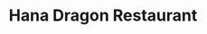 ---
layout: place
title: "Hana Dragon Restaurant"
permalink: /illinois/chicago/hana-dragon-restaurant.html
stateAbbr: IL
stateName: Illinois
cityName: Chicago
seo:
  name: "Hana Dragon Restaurant"
  type: Restaurant
  links: null
description: "Hana Dragon Restaurant serves delicious sushi in Chicago, Illinois. Try fresh Japanese dishes for a great dining experience. "
place_id: ChIJPQGrvhotDogRw9dJIdwhmNE
photos:
  - name: >-
      places/ChIJPQGrvhotDogRw9dJIdwhmNE/photos/AeeoHcKppsWc01LAmkAX5u_ITkCXTAe7GMzL5sRtSetUJwTkEVHaPw3C2nJi9A0DHst5hzSERV_KeBc_Zmgz3K2RQKV7JKaTprcgfiZfgVWZWVTxSdGh2k6O3Z906qYZ3OmObZR-J4B7ozQyGFpIU1uo2Qe12mQl0TCUCRhWTO1xDgvMbmLG5E6XlSCJIlxKss6nsq2RgtxqECY2RcDLryfShA2gsJqsR2YpqOLGTcafmZw6Zcwf3LO6Q5bGwjQ5t8nOLzUjmoM_RHK09F9LblkBd3fNfqyhaApEfVTZYZ4k8xNIFwFUcIn4j7rAaVvm28FArWViBXzYtsS4kVGFyNSacaOSXA6MGI-EWQwqT5j8rmnNW4q_vTa3PL35PI8EWIFWL1DbonzYDejdjXZXUkVkwk6IpT6OmZAdL1jj6fuWCJdAjJYO
    widthPx: 4032
    heightPx: 3024
    authorAttributions:
      - displayName: HongQuan Cao
        uri: https://maps.google.com/maps/contrib/102305143280551201528
        photoUri: >-
          https://lh3.googleusercontent.com/a/ACg8ocLqePA4I-nZBelb4YkVckMyixQ3C6QRzSliNi32HKTsIH_ZEw=s100-p-k-no-mo
    flagContentUri: >-
      https://www.google.com/local/imagery/report/?cb_client=maps_api_places.places_api&image_key=!1e10!2sCIHM0ogKEICAgMDA_9vz6QE&hl=en-US
    googleMapsUri: >-
      https://www.google.com/maps/place//data=!3m4!1e2!3m2!1sCIHM0ogKEICAgMDA_9vz6QE!2e10!4m2!3m1!1s0x880e2d1abeab013d:0xd19821dc2149d7c3
  - name: >-
      places/ChIJPQGrvhotDogRw9dJIdwhmNE/photos/AeeoHcIrR0An0Sh0xGBAIJKexwJWHDArXJHBwJ50lOB0Nqv7Kzcm1VMmSj07vMSru5Eswzmjdxu3RGPLU5dhwUMPU_xR984BO7ZYesiLQNdKS7g1QfpzHIchLaKmvOGO-WGSnZkui6Ceg-ONd_8ltTsxpQS8anvfZ770eM6FHi70pJbQTknkz7VqN8tk8CvoAq7o8rKG_-_WEapvlpiUJp1FLNFQwXMlZDEllD4dq2P6fOLfbgJY_9iau8NIcn9O7WHXT-fv9PcJrp5gAStYBkg8SwEaLGrTDCWaeko_ads3uIEbLckowzfsYoxaerSLOIJk9oRKKHnMaZJxmAdywDnJ7WL3ovI6AIMs7N3ltj1Z4mEaQ6Hysg00SzMFR8wroBHHdTQsci9eeAhdEiLlg3gUhfa-ictSOuCwOz_9RpAIzXSWJw
    widthPx: 4032
    heightPx: 3024
    authorAttributions:
      - displayName: Haofeng Mei
        uri: https://maps.google.com/maps/contrib/100606379782644430300
        photoUri: >-
          https://lh3.googleusercontent.com/a-/ALV-UjUPScOrqxdQi8UTXU45t406TKyvjL7KFQUGgU3vwRe_R-GrMIPe=s100-p-k-no-mo
    flagContentUri: >-
      https://www.google.com/local/imagery/report/?cb_client=maps_api_places.places_api&image_key=!1e10!2sCIHM0ogKEICAgID3lrGANQ&hl=en-US
    googleMapsUri: >-
      https://www.google.com/maps/place//data=!3m4!1e2!3m2!1sCIHM0ogKEICAgID3lrGANQ!2e10!4m2!3m1!1s0x880e2d1abeab013d:0xd19821dc2149d7c3
  - name: >-
      places/ChIJPQGrvhotDogRw9dJIdwhmNE/photos/AeeoHcJ7dOW5eeF1jxV5-YLljocln7yKWskl_9W1Y42zHHDSnZigDT9yfg76zx5he8yJUbqlLKGU1CWgjrAfwaf9hLUnXUqDTUH-IX4oZ3ADuT_LCTVOsD6gHaOsYWXWTjkb2PXHhLG6HGlEyItq7SFx25s-msjNCNfX4xPsneDW590kYI0umM8iEn14Jc7czu2gH2xPHYPDowpM2lS4t5bLAlAJ0fT4g_9vUhh0lqG0ib5usqfOPE6li9isvjFYjQgaDqi3WQ3EnHQxxg1xBFutev98QKagZn0wibyWTSNQdMEUjm9LmjnShAXjxezuMI38AU-K_mbiXdkVLSh81KFVxpJy91ij-YYbeDfkCRacUFvsrNs8JtI9SSknjalimS1lAkMKhNM4FKl_NKs5IYn-dfyG9ZoMRSn5HSKtELPVtzfcCkw
    widthPx: 1280
    heightPx: 1707
    authorAttributions:
      - displayName: Family Cao
        uri: https://maps.google.com/maps/contrib/115680108531553242504
        photoUri: >-
          https://lh3.googleusercontent.com/a-/ALV-UjUb_HYvwFYFiib2tsA0jH93cWzoHpPAEH3td5r6kQz2WEGyov-X5w=s100-p-k-no-mo
    flagContentUri: >-
      https://www.google.com/local/imagery/report/?cb_client=maps_api_places.places_api&image_key=!1e10!2sCIHM0ogKEICAgICP9OH6kwE&hl=en-US
    googleMapsUri: >-
      https://www.google.com/maps/place//data=!3m4!1e2!3m2!1sCIHM0ogKEICAgICP9OH6kwE!2e10!4m2!3m1!1s0x880e2d1abeab013d:0xd19821dc2149d7c3
  - name: >-
      places/ChIJPQGrvhotDogRw9dJIdwhmNE/photos/AeeoHcKNAxx4rttNhDKUPAvL7t_OGSbYEnFgXu43kEYaVciFFD3NRdl1G5VxvrHVXbxn9mSdJuiV49FEtmps3duZuhUxFKM4AVBCKjhJcXvVkPQ6-NLCs3_S34VZOHHxRl8uA_-rZ3EWmeOyxXjQO66Er-CQ54ZMub0EdSmg61dV37uDas6cx_ADvUZAOCbnzs-a3ojwl2RQ_rI85RtZJzJkLKz3iAE1DqAFTujyRC8nytQ0TBUNK-QELXAjiiCxcbIF1yeVUE2zsiqDQb2ecB8fYPispWedQe-OPSWpM-pICvdXYV2EOXUgStG_yIz4ixx3UtqJAFhkc6mXaSDY2H66DNNZfulu5MflV4V--eayy8v34jMjpm9xvuu78pU9motjicetBD2EnIk9zqm3H4ef5UnJI-aiCeIcgnNGZsF108I
    widthPx: 1080
    heightPx: 1440
    authorAttributions:
      - displayName: HongQuan Cao
        uri: https://maps.google.com/maps/contrib/102305143280551201528
        photoUri: >-
          https://lh3.googleusercontent.com/a/ACg8ocLqePA4I-nZBelb4YkVckMyixQ3C6QRzSliNi32HKTsIH_ZEw=s100-p-k-no-mo
    flagContentUri: >-
      https://www.google.com/local/imagery/report/?cb_client=maps_api_places.places_api&image_key=!1e10!2sCIHM0ogKEICAgICn-Nf5cg&hl=en-US
    googleMapsUri: >-
      https://www.google.com/maps/place//data=!3m4!1e2!3m2!1sCIHM0ogKEICAgICn-Nf5cg!2e10!4m2!3m1!1s0x880e2d1abeab013d:0xd19821dc2149d7c3
  - name: >-
      places/ChIJPQGrvhotDogRw9dJIdwhmNE/photos/AeeoHcIYIgwZgdUZQ0ku_Wg95a5gpZkFhIAwlKSCknwsTlyX8GtW3geXkCsYwwXzkDPY76PPFvlx3BKDFBlDwHldvM19tre0_iPCZE0BKKM-8r3tehsRivlOTSFxPw52Z_gb8xl-K7Apddca4FgqYENgXUDMtB-GABacNN3mkXUKNl6fsAfLejH1IK7pNIHWClkBX-PdX-Dn4mZPqhREfxYdF7RPOM7W2c11kqnbDR9aP3ytemk10-gct7kJIRPRtB3Birqwx5toZ45fTKVU1ysEUKL8NGzZ0rQv1KBVKBgXnxmx4Ouvof22RlNhChiIP1CvJrIHGy-s1EHFOCyKJb5qEw0TFkwXN8WktDmIroDtrXpU-itE0Qf0IZ73riZx66snoV1iSut3hnlZ4fFqmRqaQ2z85yI0BqVi-xDXfGkbTKZLzjo
    widthPx: 1280
    heightPx: 1707
    authorAttributions:
      - displayName: HongQuan Cao
        uri: https://maps.google.com/maps/contrib/102305143280551201528
        photoUri: >-
          https://lh3.googleusercontent.com/a/ACg8ocLqePA4I-nZBelb4YkVckMyixQ3C6QRzSliNi32HKTsIH_ZEw=s100-p-k-no-mo
    flagContentUri: >-
      https://www.google.com/local/imagery/report/?cb_client=maps_api_places.places_api&image_key=!1e10!2sCIHM0ogKEICAgIDb2OL85QE&hl=en-US
    googleMapsUri: >-
      https://www.google.com/maps/place//data=!3m4!1e2!3m2!1sCIHM0ogKEICAgIDb2OL85QE!2e10!4m2!3m1!1s0x880e2d1abeab013d:0xd19821dc2149d7c3
  - name: >-
      places/ChIJPQGrvhotDogRw9dJIdwhmNE/photos/AeeoHcL81qn2gwcRBUfI0yeHz-aRcQAG2GpRC0almuZNB6mdpVovtTn9yDJ0K8_laMU_QDvXnSLnF6-av2D2852uPIVyqyyvYUkobUErO0laBlBe_8A-eZKavdVoHsnvePx29D6x2XE4Il0X6Nb3LwUhDncb8LvrYLtsV9r3zMhmN5TcdcAMW8gEvN_X4C56sw8sEZ5UnSIhsy3lnQy5gtH-4DT70jQxf3JCSdbcBZtmmzK7nLhCIDxlMbo2_JLLckgJ5R4Eh4j6vVQfAa3_6ZnzErJPS3bk-59NIzzetuFLrC2tm0z9CvMYA_ixa6oAXzCvW5PVmNjD2L4LQZC_UVvLJTBq_9wrQpIIek5j2SjvQ-JenhFxszv0pTQZBTSyE5-HmSgSNgakMxqW5kTPxVcnG84nikbKx4k_QGAEWyhiZNnEj_e1
    widthPx: 3024
    heightPx: 4032
    authorAttributions:
      - displayName: Janie Ye
        uri: https://maps.google.com/maps/contrib/107671390306048436957
        photoUri: >-
          https://lh3.googleusercontent.com/a-/ALV-UjVn8OyEaVsycFIpkink5l9h2t2GJ1yUP29PLV1xXJiJLKRrbF-i=s100-p-k-no-mo
    flagContentUri: >-
      https://www.google.com/local/imagery/report/?cb_client=maps_api_places.places_api&image_key=!1e10!2sCIHM0ogKEICAgMCguI_5tgE&hl=en-US
    googleMapsUri: >-
      https://www.google.com/maps/place//data=!3m4!1e2!3m2!1sCIHM0ogKEICAgMCguI_5tgE!2e10!4m2!3m1!1s0x880e2d1abeab013d:0xd19821dc2149d7c3
  - name: >-
      places/ChIJPQGrvhotDogRw9dJIdwhmNE/photos/AeeoHcJG6EL7dwL1s59r5vpJCUAvzpok9ASlqn9B0BOMZSuJl11kO9M0SRP6-Fvj-5lLx0vA-jwjSsy2vQM5ya0Er06PKlvtVoeLSf5vJEIwaMDxPenoN62duYyePfKaRcJ2tgWudCisRfTGral-QGz6WBQd-2LaZm1L_7d5FpT7AADutNCM-v9I-09C_0og-U8kl9hpY1fpSN5_sUD2CnmvDJZZEepn_w7j5QDUuU_dvem4_fp4ERldprPmROX-0kV9Oecd9z97HJDF90IN5Xm1IKjexVoyRzUHhCfEVwUeJodG7WjbM2ljRGip97U65kXomUTzR-7vRaprOuZ5qw_e_Ullg7GNWg9FbgaHFQHuBVhE-BW7CwKtTOliCfgqw3rEYjNPhJLB67Cj_BQvno0tEB_gfSOrxQTr7CgsGyjoicDzsXk
    widthPx: 3024
    heightPx: 4032
    authorAttributions:
      - displayName: Family Cao
        uri: https://maps.google.com/maps/contrib/115680108531553242504
        photoUri: >-
          https://lh3.googleusercontent.com/a-/ALV-UjUb_HYvwFYFiib2tsA0jH93cWzoHpPAEH3td5r6kQz2WEGyov-X5w=s100-p-k-no-mo
    flagContentUri: >-
      https://www.google.com/local/imagery/report/?cb_client=maps_api_places.places_api&image_key=!1e10!2sCIHM0ogKEICAgIC34qDKogE&hl=en-US
    googleMapsUri: >-
      https://www.google.com/maps/place//data=!3m4!1e2!3m2!1sCIHM0ogKEICAgIC34qDKogE!2e10!4m2!3m1!1s0x880e2d1abeab013d:0xd19821dc2149d7c3
  - name: >-
      places/ChIJPQGrvhotDogRw9dJIdwhmNE/photos/AeeoHcJEtqdbNcgWdwd3X75vQWVRefVQnv4_4ItPJg7enkLwJXElK1A-tPrRfRZ2scaP5B0CmqaIZVe-FfrupBzcSEroobh1JAwZJ_CVnMAXOUD5ZAbUBv9_uchmQ-wyjlCOZ1Anj8clybgdMNz2LU_tfgex_Y10wQaKwneDtNuy-gEW61XzbMxY2wpzDnRj6p-hS6AavXxGl4i_cJe1oX4USLiYOhbFnBSxZNMdnfTnue_DkN0eipWCCRMhkDlb0tMYIfp6SWqCeL-U9ax6sNkwd5WCq1mhw6WaIjwEfSNM23WEJZ0v7ePiX0WRNAHHvPQxXRVzlzIQy61CoKqH7F0E-jMxNa5TLRtoCZSKr6R0WiJDLDAzUkuzCr38l-NB2Mvna6o84IaCPQyYaiJF72ju4kXhJpIt5RDrZc3WnonS6O58T3jx
    widthPx: 3024
    heightPx: 4032
    authorAttributions:
      - displayName: Christine Gonzales
        uri: https://maps.google.com/maps/contrib/107465335243474840803
        photoUri: >-
          https://lh3.googleusercontent.com/a/ACg8ocJqaEegJSj9gi-bR2_t5rm-9gFHAx7wbvJL655AoQ7KmKx0lg=s100-p-k-no-mo
    flagContentUri: >-
      https://www.google.com/local/imagery/report/?cb_client=maps_api_places.places_api&image_key=!1e10!2sCIHM0ogKEICAgMDgjqzt-QE&hl=en-US
    googleMapsUri: >-
      https://www.google.com/maps/place//data=!3m4!1e2!3m2!1sCIHM0ogKEICAgMDgjqzt-QE!2e10!4m2!3m1!1s0x880e2d1abeab013d:0xd19821dc2149d7c3
  - name: >-
      places/ChIJPQGrvhotDogRw9dJIdwhmNE/photos/AeeoHcInLqTxRfc9xqU6C_jDo1f05wvTbkCcoPjC-EOA9bGNHkqwpOIHxx3IRTIuXwbaVJPxBuSRvv71F3FCbI_BMEVoWbijLW34z9pLXEoLuw0Hy_tVyH8Cy3lVOFttCKTNyff8XDbBYSyKGjD-tRFrGv65-MuXDkfn-XqXCw6prJUUyD86R8d-ZNvY1tXwknufAgZTqFbpUtz8nuw72F_hRPbG0otRHeM6BZWdzuSbfh1ojs1P18jfAwerVy121b78BCZJ1CGJv-wTbNX0n38opCdBRFOCUU92oDqw-zkKfoKBFLf6moLEb5L_cA3Dhb4dg5Y4FJNbgCTYYiFYZh2IwQ1MgAXYAcE0kttPx60_G3Et_HHqnX1v_4FvrTlqOj_WWNfkf1YXz57PvwmOJhi2RA6Y-EH8_rgCWFsZ7BALDsmKIA
    widthPx: 3024
    heightPx: 4032
    authorAttributions:
      - displayName: Family Cao
        uri: https://maps.google.com/maps/contrib/115680108531553242504
        photoUri: >-
          https://lh3.googleusercontent.com/a-/ALV-UjUb_HYvwFYFiib2tsA0jH93cWzoHpPAEH3td5r6kQz2WEGyov-X5w=s100-p-k-no-mo
    flagContentUri: >-
      https://www.google.com/local/imagery/report/?cb_client=maps_api_places.places_api&image_key=!1e10!2sCIHM0ogKEICAgICP9OGxDg&hl=en-US
    googleMapsUri: >-
      https://www.google.com/maps/place//data=!3m4!1e2!3m2!1sCIHM0ogKEICAgICP9OGxDg!2e10!4m2!3m1!1s0x880e2d1abeab013d:0xd19821dc2149d7c3
  - name: >-
      places/ChIJPQGrvhotDogRw9dJIdwhmNE/photos/AeeoHcIYzwNTh9Y7tKJLPXc9dCNBZkbBH0psOZxN9YBnN-QurDKhAp_2BKszEkaHj52hyAKdmya1cBDndnKJjOHNAM0nyhGRlf6Ufs8G60cRarHD_WvQLxhFVb2TFpaWnMNldkFUX9-NtpgN0BST4icP6gSVHBzi6p_70ud6QjzToVVD8KhQ8nlOwJmt11PqGG6XFvdQhRHnyN_gAXcPOD5p8JahZMPlxwaU0jJj6b__4Oh_ZOy55sC0R7Bn-c7uSINFa__p4eXVI-uzhfPZ50vw3Ek8xR7wyaUeCwOnXO8rhkESRDFiymAMjQjs6G6Usc_M5kf-F1-xb-NYPwSlysCOoAVnw2v8WL1WqYiUH3kNUsJqpbkjHw4CRJmoC84P_SBZrPWK-IYE7qK2qQdnGPrtQiZPx9OB-xVNE3RCNZR5yF82KUc
    widthPx: 3024
    heightPx: 4032
    authorAttributions:
      - displayName: Family Cao
        uri: https://maps.google.com/maps/contrib/115680108531553242504
        photoUri: >-
          https://lh3.googleusercontent.com/a-/ALV-UjUb_HYvwFYFiib2tsA0jH93cWzoHpPAEH3td5r6kQz2WEGyov-X5w=s100-p-k-no-mo
    flagContentUri: >-
      https://www.google.com/local/imagery/report/?cb_client=maps_api_places.places_api&image_key=!1e10!2sCIHM0ogKEICAgICP9NGorgE&hl=en-US
    googleMapsUri: >-
      https://www.google.com/maps/place//data=!3m4!1e2!3m2!1sCIHM0ogKEICAgICP9NGorgE!2e10!4m2!3m1!1s0x880e2d1abeab013d:0xd19821dc2149d7c3
address: 1311 W Taylor St, Chicago, IL 60607, USA
street: 1311 W Taylor St
city: Chicago
state: IL
zip: '60607'
country: USA
neighborhood: Little Italy
latitude: '41.869275'
longitude: '-87.659702'
accessibility_options:
  wheelchairAccessibleRestroom: true
business_status: OPERATIONAL
name: Hana Dragon Restaurant
google_maps_links:
  directionsUri: >-
    https://www.google.com/maps/dir//''/data=!4m7!4m6!1m1!4e2!1m2!1m1!1s0x880e2d1abeab013d:0xd19821dc2149d7c3!3e0
  placeUri: https://maps.google.com/?cid=15102858579721967555
  writeAReviewUri: >-
    https://www.google.com/maps/place//data=!4m3!3m2!1s0x880e2d1abeab013d:0xd19821dc2149d7c3!12e1
  reviewsUri: >-
    https://www.google.com/maps/place//data=!4m4!3m3!1s0x880e2d1abeab013d:0xd19821dc2149d7c3!9m1!1b1
  photosUri: >-
    https://www.google.com/maps/place//data=!4m3!3m2!1s0x880e2d1abeab013d:0xd19821dc2149d7c3!10e5
primary_type: Asian Restaurant
opening_hours:
  regular: null
  current: null
secondary_opening_hours:
  regular:
    weekdayDescriptions: null
    type: null
  current:
    weekdayDescriptions: null
    type: null
phone: null
price_level: null
price_range: null
rating: null
rating_count: 0
website: null
reviews: null
parking_options: null
payment_options: null
allow_dogs: null
curbside_pickup: null
delivery: null
dine_in: null
good_for_children: null
good_for_groups: null
good_for_sports: null
live_music: null
menu_for_children: null
outdoor_seating: null
reservable: null
restroom: null
serves_beer: null
serves_breakfast: null
serves_brunch: null
serves_cocktails: null
serves_coffee: null
serves_dinner: null
serves_dessert: null
serves_lunch: null
serves_vegetarian_food: null
serves_wine: null
takeout: null
summary: null

---
